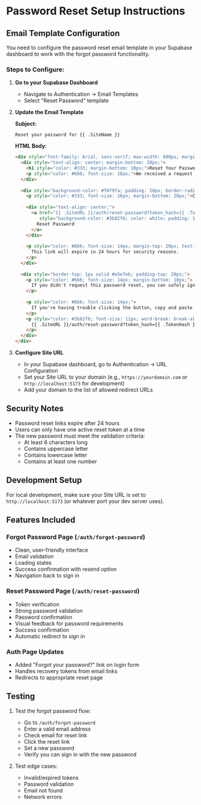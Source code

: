# Password Reset Setup Instructions

## Email Template Configuration

You need to configure the password reset email template in your Supabase dashboard to work with the forgot password functionality.

### Steps to Configure:

1. **Go to your Supabase Dashboard**
   - Navigate to Authentication → Email Templates
   - Select "Reset Password" template

2. **Update the Email Template**
   
   **Subject:**
   ```
   Reset your password for {{ .SiteName }}
   ```
   
   **HTML Body:**
   ```html
   <div style="font-family: Arial, sans-serif; max-width: 600px; margin: 0 auto; padding: 20px;">
     <div style="text-align: center; margin-bottom: 30px;">
       <h1 style="color: #333; margin-bottom: 10px;">Reset Your Password</h1>
       <p style="color: #666; font-size: 16px;">We received a request to reset your password for your CheckingCheckout account.</p>
     </div>
     
     <div style="background-color: #f8f9fa; padding: 20px; border-radius: 8px; margin-bottom: 30px;">
       <p style="color: #333; font-size: 16px; margin-bottom: 20px;">Click the button below to reset your password:</p>
       
       <div style="text-align: center;">
         <a href="{{ .SiteURL }}/auth/reset-password?token_hash={{ .TokenHash }}&type=recovery" 
            style="background-color: #3b82f6; color: white; padding: 12px 24px; text-decoration: none; border-radius: 6px; font-weight: 500; display: inline-block;">
           Reset Password
         </a>
       </div>
       
       <p style="color: #666; font-size: 14px; margin-top: 20px; text-align: center;">
         This link will expire in 24 hours for security reasons.
       </p>
     </div>
     
     <div style="border-top: 1px solid #e5e7eb; padding-top: 20px;">
       <p style="color: #666; font-size: 14px; margin-bottom: 10px;">
         If you didn't request this password reset, you can safely ignore this email. Your password will not be changed.
       </p>
       
       <p style="color: #666; font-size: 14px;">
         If you're having trouble clicking the button, copy and paste this link into your browser:
       </p>
       <p style="color: #3b82f6; font-size: 12px; word-break: break-all;">
         {{ .SiteURL }}/auth/reset-password?token_hash={{ .TokenHash }}&type=recovery
       </p>
     </div>
   </div>
   ```

3. **Configure Site URL**
   - In your Supabase dashboard, go to Authentication → URL Configuration
   - Set your Site URL to your domain (e.g., `https://yourdomain.com` or `http://localhost:5173` for development)
   - Add your domain to the list of allowed redirect URLs

## Security Notes

- Password reset links expire after 24 hours
- Users can only have one active reset token at a time
- The new password must meet the validation criteria:
  - At least 6 characters long
  - Contains uppercase letter
  - Contains lowercase letter
  - Contains at least one number

## Development Setup

For local development, make sure your Site URL is set to `http://localhost:5173` (or whatever port your dev server uses).

## Features Included

### Forgot Password Page (`/auth/forgot-password`)
- Clean, user-friendly interface
- Email validation
- Loading states
- Success confirmation with resend option
- Navigation back to sign in

### Reset Password Page (`/auth/reset-password`)
- Token verification
- Strong password validation
- Password confirmation
- Visual feedback for password requirements
- Success confirmation
- Automatic redirect to sign in

### Auth Page Updates
- Added "Forgot your password?" link on login form
- Handles recovery tokens from email links
- Redirects to appropriate reset page

## Testing

1. Test the forgot password flow:
   - Go to `/auth/forgot-password`
   - Enter a valid email address
   - Check email for reset link
   - Click the reset link
   - Set a new password
   - Verify you can sign in with the new password

2. Test edge cases:
   - Invalid/expired tokens
   - Password validation
   - Email not found
   - Network errors